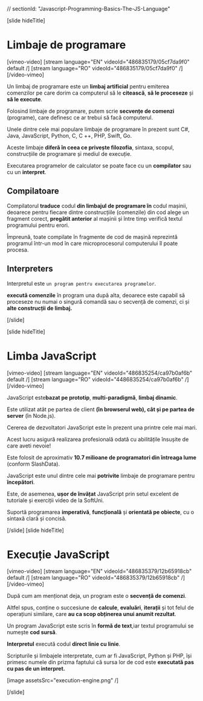 // sectionId: "Javascript-Programming-Basics-The-JS-Language"

[slide hideTitle]
# Limbaje de programare

[vimeo-video]
[stream language="EN" videoId="486835179/05cf7da9f0" default /]
[stream language="RO" videoId="486835179/05cf7da9f0"  /]
[/video-vimeo]

Un limbaj de programare este un **limbaj artificial** pentru emiterea comenzilor pe care dorim ca computerul să le **citească**, **să le proceseze** și **să le execute**.

Folosind limbaje de programare, putem scrie **secvențe de comenzi** (programe), care definesc ce ar trebui să facă computerul.

Unele dintre cele mai populare limbaje de programare în prezent sunt C#, Java, JavaScript, Python, C, C ++, PHP, Swift, Go.

Aceste limbaje **diferă în ceea ce privește filozofia**, sintaxa, scopul, construcțiile de programare și mediul de execuție.

Executarea programelor de calculator se poate face cu un **compilator** sau cu un **interpret**.

## Compilatoare

Compilatorul **traduce** codul **din limbajul de programare în** codul mașinii, deoarece pentru fiecare dintre construcțiile (comenzile) din cod alege un fragment corect, **pregătit anterior** al mașinii și între timp verifică textul programului pentru erori.

Împreună, toate compilate în fragmente de cod de mașină reprezintă programul într-un mod în care microprocesorul computerului îl poate procesa.

## Interpreters

Interpretul este `un program pentru executarea programelor`.

**execută comenzile** în program una după alta, deoarece este capabil să proceseze nu numai o singură comandă sau o secvență de comenzi, ci și **alte construcții de limbaj.**

[/slide]

[slide hideTitle]

# Limba JavaScript

[vimeo-video]
[stream language="EN" videoId="486835254/ca97b0af6b" default /]
[stream language="RO" videoId="4486835254/ca97b0af6b"  /]
[/video-vimeo]

JavaScript este**bazat pe prototip**, **multi-paradigmă**, **limbaj dinamic**.

Este utilizat atât pe partea de client **(în browserul web), cât și pe partea de server** (în Node.js).

Cererea de dezvoltatori JavaScript este în prezent una printre cele mai mari.

Acest lucru asigură realizarea profesională odată cu abilitățile însușite de care aveti nevoie!

Este folosit de aproximativ **10.7 milioane de programatori din întreaga lume** (conform SlashData).

JavaScript este unul dintre cele mai **potrivite** limbaje de programare pentru **începători**.

Este, de asemenea, **ușor de învățat** JavaScript prin setul excelent de tutoriale și exerciții video de la SoftUni.

Suportă programarea **imperativă**, **funcțională** și **orientată pe obiecte**, cu o sintaxă clară și concisă.

[/slide]
[slide hideTitle]
# Execuție JavaScript
[vimeo-video]
[stream language="EN" videoId="486835379/12b65918cb" default /]
[stream language="RO" videoId="486835379/12b65918cb"  /]
[/video-vimeo]

După cum am menționat deja, un program este o **secvență de comenzi**.

Altfel spus, conține o succesiune de **calcule**, **evaluări**, **iterații** și tot felul de operațiuni similare, care **au ca scop obținerea unui anumit rezultat**.

Un program JavaScript este scris în **formă de text**,iar textul programului se numește **cod sursă**.

**Interpretul** execută codul **direct linie cu linie**.

Scripturile și limbajele interpretate, cum ar fi JavaScript, Python și PHP, își primesc numele din prizma faptului că sursa lor de cod este **executată pas cu pas de un interpret.**

[image assetsSrc="execution-engine.png" /]

[/slide]
